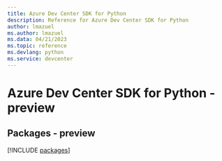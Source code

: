 ```yaml
---
title: Azure Dev Center SDK for Python
description: Reference for Azure Dev Center SDK for Python
author: lmazuel
ms.author: lmazuel
ms.data: 04/21/2023
ms.topic: reference
ms.devlang: python
ms.service: devcenter
---
```

# Azure Dev Center SDK for Python - preview
## Packages - preview
[!INCLUDE [packages](dev-center-index.md)]